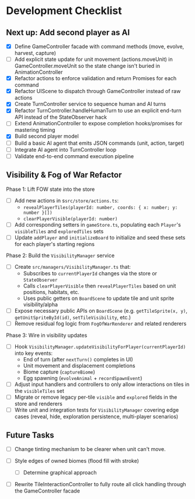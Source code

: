 # Development Checklist

## Next up: Add second player as AI
- [x] Define GameController facade with command methods (move, evolve, harvest, capture)
- [ ] Add explicit state update for unit movement (actions.moveUnit) in GameController.moveUnit so the state change isn't buried in AnimationController
- [x] Refactor actions to enforce validation and return Promises for each command
- [x] Refactor UIScene to dispatch through GameController instead of raw actions
- [X] Create TurnController service to sequence human and AI turns
- [X] Refactor TurnController.handleHumanTurn to use an explicit end-turn API instead of the StateObserver hack
- [ ] Extend AnimationController to expose completion hooks/promises for mastering timing
- [X] Build second player model
- [ ] Build a basic AI agent that emits JSON commands (unit, action, target)
- [ ] Integrate AI agent into TurnController loop
- [ ] Validate end-to-end command execution pipeline

## Visibility & Fog of War Refactor

Phase 1: Lift FOW state into the store
- [ ] Add new actions in s`src/store/actions.ts`:
  - `revealPlayerTiles(playerId: number, coords: { x: number; y: number }[])`
  - `clearPlayerVisible(playerId: number)`
- [ ] Add corresponding setters in `gameStore.ts`, populating each `Player`'s `visibleTiles` and `exploredTiles` sets
- [ ] Update `addPlayer` and `initializeBoard` to initialize and seed these sets for each player's starting regions

Phase 2: Build the `VisibilityManager` service
- [ ] Create `src/managers/VisibilityManager.ts` that:
  - Subscribes to `currentPlayerId` changes via the store or `StateObserver`
  - Calls `clearPlayerVisible` then `revealPlayerTiles` based on unit positions, habitats, etc.
  - Uses public getters on `BoardScene` to update tile and unit sprite visibility/alpha
- [ ] Expose necessary public APIs on `BoardScene` (e.g. `getTileSprite(x, y)`, `getUnitSpriteById(id)`, `setTileVisibility`, etc.)
- [ ] Remove residual fog logic from `FogOfWarRenderer` and related renderers

Phase 3: Wire in visibility updates
- [ ] Hook `VisibilityManager.updateVisibilityForPlayer(currentPlayerId)` into key events:
  - End of turn (after `nextTurn()` completes in UI)
  - Unit movement and displacement completions
  - Biome capture (`captureBiome`)
  - Egg spawning (`evolveAnimal` + `recordSpawnEvent`)
- [ ] Adjust input handlers and controllers to only allow interactions on tiles in the `visibleTiles` set
- [ ] Migrate or remove legacy per-tile `visible` and `explored` fields in the store and renderers
- [ ] Write unit and integration tests for `VisibilityManager` covering edge cases (reveal, hide, exploration persistence, multi-player scenarios)

## Future Tasks

- [ ] Change tinting mechanism to be clearer when unit can't move.

- [ ] Style edges of owned biomes (flood fill with stroke)
  - [ ] Determine graphical approach

- [ ] Rewrite TileInteractionController to fully route all click handling through the GameController facade
